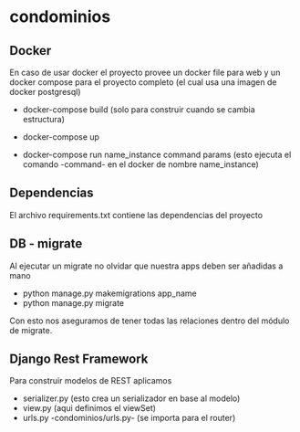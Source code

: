 # condominios

## Docker

En caso de usar docker el proyecto provee un docker file para web y un
docker compose para el proyecto completo (el cual usa una imagen de docker postgresql)

* docker-compose build (solo para construir cuando se cambia estructura)
* docker-compose up

* docker-compose run name_instance command params (esto ejecuta el comando -command- en el docker de nombre name_instance)

## Dependencias

El archivo requirements.txt contiene las dependencias del proyecto 

## DB - migrate

Al ejecutar un migrate no olvidar que nuestra apps deben ser añadidas a mano

* python manage.py makemigrations app_name
* python manage.py migrate

Con esto nos aseguramos de tener todas las relaciones dentro del módulo de migrate. 

## Django Rest Framework

Para construir modelos de REST aplicamos 

* serializer.py (esto crea un serializador en base al modelo)
* view.py (aqui definimos el viewSet)
* urls.py -condominios/urls.py- (se importa para el router)